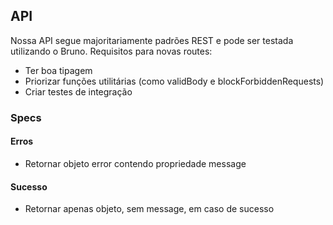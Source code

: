 ## API
Nossa API segue majoritariamente padrões REST e pode ser testada utilizando o Bruno.
Requisitos para novas routes:
- Ter boa tipagem
- Priorizar funções utilitárias (como validBody e blockForbiddenRequests)
- Criar testes de integração

### Specs
#### Erros
- Retornar objeto error contendo propriedade message
#### Sucesso
- Retornar apenas objeto, sem message, em caso de sucesso
